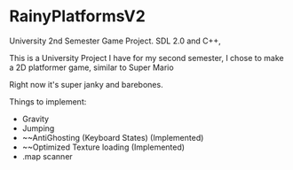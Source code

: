 # RainyPlatformsV2
University 2nd Semester Game Project. SDL 2.0 and C++, 

This is a University Project I have for my second semester, I chose to make a 2D platformer game, similar to Super Mario

Right now it's super janky and barebones.

Things to implement:
- Gravity
- Jumping
- ~~AntiGhosting (Keyboard States) (Implemented)
- ~~Optimized Texture loading (Implemented)
- .map scanner

